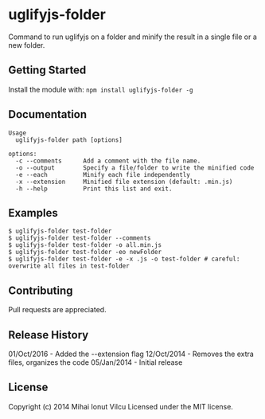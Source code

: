 # uglifyjs-folder

Command to run uglifyjs on a folder and minify the result in a single file or a new folder.

## Getting Started
Install the module with: `npm install uglifyjs-folder -g`


## Documentation
    Usage
      uglifyjs-folder path [options]

    options:
      -c --comments      Add a comment with the file name.
      -o --output        Specify a file/folder to write the minified code
      -e --each          Minify each file independently
      -x --extension     Minified file extension (default: .min.js)
      -h --help          Print this list and exit.
## Examples
    $ uglifyjs-folder test-folder
    $ uglifyjs-folder test-folder --comments
    $ uglifyjs-folder test-folder -o all.min.js
    $ uglifyjs-folder test-folder -eo newFolder
    $ uglifyjs-folder test-folder -e -x .js -o test-folder # careful: overwrite all files in test-folder

## Contributing
Pull requests are appreciated.

## Release History
01/Oct/2016 - Added the --extension flag
12/Oct/2014 - Removes the extra files, organizes the code
05/Jan/2014 - Initial release

## License
Copyright (c) 2014 Mihai Ionut Vilcu
Licensed under the MIT license.
